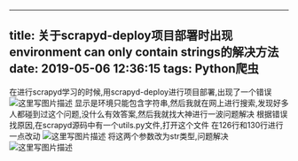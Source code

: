 
---
title: 关于scrapyd-deploy项目部署时出现environment can only contain strings的解决方法
date: 2019-05-06 12:36:15
tags: Python爬虫
---


   在进行scrapyd学习的时候,用scrapyd-deploy进行项目部署,出现了一个错误![这里写图片描述](http://img.blog.csdn.net/2018030314480491?watermark/2/text/aHR0cDovL2Jsb2cuY3Nkbi5uZXQveXdkaHp4Zg==/font/5a6L5L2T/fontsize/400/fill/I0JBQkFCMA==/dissolve/70)
	显示是环境只能包含字符串,然后我就在网上进行搜索,发现好多人都碰到过这个问题,没什么有效答案,然后我就找大神进行一波问题解决
    根据错误找原因,在scrapyd源码中有一个utils.py文件,打开这个文件
在126行和130行进行一点改动
![这里写图片描述](http://img.blog.csdn.net/20180303145420627?watermark/2/text/aHR0cDovL2Jsb2cuY3Nkbi5uZXQveXdkaHp4Zg==/font/5a6L5L2T/fontsize/400/fill/I0JBQkFCMA==/dissolve/70)
    将这两个参数改为str类型,问题解决![这里写图片描述](http://img.blog.csdn.net/20180303145540535?watermark/2/text/aHR0cDovL2Jsb2cuY3Nkbi5uZXQveXdkaHp4Zg==/font/5a6L5L2T/fontsize/400/fill/I0JBQkFCMA==/dissolve/70)


    

    